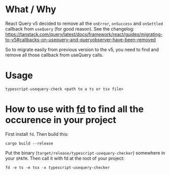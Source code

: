 # What / Why

React Query v5 decided to remove all the `onError`, `onSuccess` and `onSettled` callback from `useQuery` (for good reason).
See the changelog: https://tanstack.com/query/latest/docs/framework/react/guides/migrating-to-v5#callbacks-on-usequery-and-queryobserver-have-been-removed

So to migrate easily from previous version to the v5, you need to find and remove all those callback from useQuery calls.

# Usage

```
typescript-usequery-check <path to a ts or tsx file>
```

# How to use with [fd](https://github.com/sharkdp/fd) to find all the occurence in your project

First install `fd`.
Then build this:

```
cargo build --release
```

Put the binary (`target/release/typescript-usequery-checker`) somewhere in your `$PATH`.
Then call it with fd at the root of your project:
```
fd -e ts -e tsx -x typescript-usequery-checker
```
